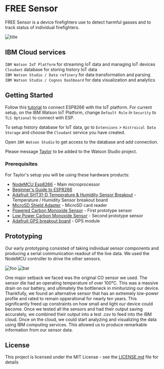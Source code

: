 # FREE Sensor

FREE Sensor is a device firefighters use to detect harmful gasses and to track status of individual firefighters. 

![title](https://i.imgur.com/H8oRhBN.png'mockup')

## IBM Cloud services

`IBM Watson IoT Platform` for streaming IoT data and managing IoT devices  
`Cloudant` database for storing history IoT data  
`IBM Watson Studio / Data refinery` for data transformation and parsing  
`IBM Watson Studio / Cognos Dashboard` for data visualization and analytics  

## Getting Started

Follow this [tutorial](https://developer.ibm.com/recipes/tutorials/run-an-esp8266arduino-as-a-iot-foundation-managed-device/) to connect ESP8266 with the IoT platform. For current setup, on the IBM Watson IoT Platform, change `Default Rule` in `Security` to `TLS Optional` to connect with ESP.

To setup history database for IoT data, go to `Extensions` > `Histroical Data Storage` and choose the `Cloudant` service you have created.

Open `IBM Watson Studio` to get access to the database and add connection.

Please message [Taylor](rainbowwww5@gmail.com) to be added to the Watson Studio project.

### Prerequisites

For Taylor's setup you will be using these hardware products:

* [NodeMCU Esp8266](https://www.handsontec.com/pdf_learn/esp8266-V10.pdf) - Main microprocessor
* [Beginner's Guide to ESP8266](https://tttapa.github.io/ESP8266/Chap01%20-%20ESP8266.html)
* [Adafruit SHT31-D Temperature & Humidity Sensor Breakout](https://learn.adafruit.com/adafruit-sht31-d-temperature-and-humidity-sensor-breakout/assembly) - Temperature / Humidity Sensor breakout board
* [MicroSD Shield Adapter](https://www.ebay.com/i/173320605763?chn=ps&norover=1&mkevt=1&mkrid=711-117182-37290-0&mkcid=2&itemid=173320605763&targetid=503482151964&device=c&adtype=pla&googleloc=9032020&poi=&campaignid=1669934825&adgroupid=65058350099&rlsatarget=pla-503482151964&abcId=1139296&merchantid=6296724&gclid=CjwKCAjw6vvoBRBtEiwAZq-T1Y8n93J3ntjJk5OjkONkjNmSt5mo_SL-G2_fFggtqFEAWhj9vSMNGxoCKKIQAvD_BwE) - MicroSD card reader
* [Powered Carbon Monoxide Sensor](https://cdn.sparkfun.com/datasheets/Sensors/Biometric/MQ-7%20Ver1.3%20-%20Manual.pdf) - First prototype sensor
* [Low Power Carbon Monoxide Sensor](https://www.spec-sensors.com/wp-content/uploads/2016/04/3SP_CO_1000-C-Package-110-109.pdf) - Second prototype sensor
* [Adafruit GPS breakout board](https://cdn-learn.adafruit.com/downloads/pdf/adafruit-ultimate-gps.pdf) - GPS module

## Prototyping

Our early prototyping consisted of taking individual sensor components and producing a serial communication readout of the live data. We used the NodeMCU controller to drive the other sensors. 

![foo](https://i.imgur.com/jlkXenY.png "Prototype 1")
![bar](https://i.imgur.com/ByfHudn.png "Prototype 2")

One major setback we faced was the original CO sensor we used. The sensor die had an operating temperature of over 100°C. This was a massive drain on our battery, and ultimately the bottleneck in miniturizing our device. Thankfully, we found an alternative sensor that has an extremely low-power profile and rated to remain opperational for nearly ten years. This significantly freed up constraints on how small and light our device could become.
Once we tested all the sensors and had their output saving accurately, we combined their output into a test .csv to feed into the IBM cloud. Once on the cloud, we could start analyzing and visualizing the data using IBM computing services. This allowed us to produce remarkable information from our sensor data.

## License

This project is licensed under the MIT License - see the [LICENSE.md](LICENSE.md) file for details
